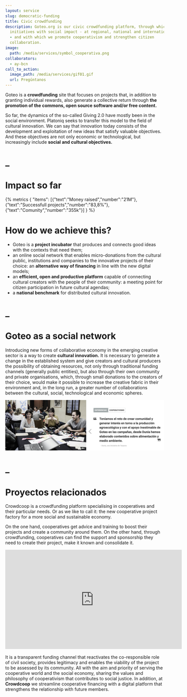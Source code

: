 ```yaml
---
layout: service
slug: democratic-funding
title: Civic crowdfunding
description: Goteo.org is our civic crowdfunding platform, through which we fund
  initiatives with social impact - at regional, national and international level
  - and with which we promote cooperativism and strengthen citizen
  collaboration.
image:
  path: /media/services/symbol_cooperativa.png
collaborators:
  - ay-bcn
call_to_action:
  image_path: /media/services/gif01.gif
  url: Pregúntanos
---
```

Goteo is a **crowdfunding** site that focuses on projects that, in addition to granting individual rewards, also generate a collective return through **the promotion of the commons, open source software and/or free content.**

So far, the dynamics of the so-called Giving 2.0 have mostly been in the social environment. Platoniq seeks to transfer this model to the field of cultural innovation. We can say that innovation today consists of the development and exploitation of new ideas that satisfy valuable objectives. And these objectives are not only economic or technological, but increasingly include **social and cultural objectives.**

# _

# Impact so far

{% metrics { "items": [{"text":"Money raised","number":"21M"},{"text":"Successfull projects","number":"83,8%"},{"text":"Comunity","number":"355k"}] } %}

# How do we achieve this?

* Goteo is a **project incubator** that produces and connects good ideas with the contexts that need them;
* an online social network that enables micro-donations from the cultural public, institutions and companies to the innovative projects of their choice: an **alternative way of financing** in line with the new digital models;
* an **efficient, open and productive platform** capable of connecting cultural creators with the people of their community: a meeting point for citizen participation in future cultural agendas;
* a **national benchmark** for distributed cultural innovation.

# _

# Goteo as a social network 

Introducing new forms of collaborative economy in the emerging creative sector is a way to create **cultural innovation.** It is necessary to generate a change in the established system and give creators and cultural producers the possibility of obtaining resources, not only through traditional funding channels (generally public entities), but also through their own community and private organisations, which, through small donations to the creators of their choice, would make it possible to increase the creative fabric in their environment and, in the long run, a greater number of collaborations between the cultural, social, technological and economic spheres.

![Testimonios Goteo](/media/captura-de-pantalla-2024-09-09-a-las-16.43.42.png "Testimonios Goteo")

# _

# Proyectos relacionados

Crowdcoop is a crowdfunding platform specialising in cooperatives and their particular needs. Or as we like to call it: the new cooperative project factory for a more social and sustainable economy.

On the one hand, cooperatives get advice and training to boost their projects and create a community around them. On the other hand, through crowdfunding, cooperatives can find the support and sponsorship they need to create their project, make it known and consolidate it.





<iframe width="560" height="315" src="https://www.youtube.com/embed/5bzfj2IkznQ?si=sMfdVTMGDF_Mr0pP" title="YouTube video player" frameborder="0" allow="accelerometer; autoplay; clipboard-write; encrypted-media; gyroscope; picture-in-picture; web-share" referrerpolicy="strict-origin-when-cross-origin" allowfullscreen></iframe>

It is a transparent funding channel that reactivates the co-responsible role of civil society, provides legitimacy and enables the viability of the project to be assessed by its community. All with the aim and priority of serving the cooperative world and the social economy, sharing the values and philosophy of cooperativism that contributes to social justice. In addition, at **Crowdcoop** we streamline cooperative financing with a digital platform that strengthens the relationship with future members.
